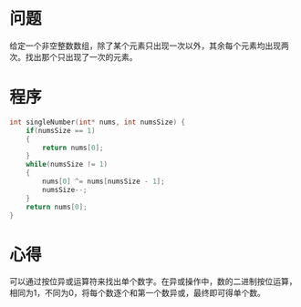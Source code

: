 # 问题
给定一个非空整数数组，除了某个元素只出现一次以外，其余每个元素均出现两次。找出那个只出现了一次的元素。
# 程序
```C
int singleNumber(int* nums, int numsSize) {
    if(numsSize == 1)
    {
        return nums[0];
    }
    while(numsSize != 1)
    {
        nums[0] ^= nums[numsSize - 1];
        numsSize--;
    }
    return nums[0];
}
```
# 心得
可以通过按位异或运算符来找出单个数字。在异或操作中，数的二进制按位运算，相同为1，不同为0，将每个数逐个和第一个数异或，最终即可得单个数。